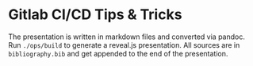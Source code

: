 Gitlab CI/CD Tips & Tricks
=========================================

The presentation is written in markdown files and converted via pandoc.
Run `./ops/build` to generate a reveal.js presentation. All sources are in `bibliography.bib` and get appended to the end of the presentation.
